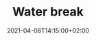 ---
title: "Water break"
date: 2021-04-08T14:15:00+02:00
talk_date: 2022-04-08T14:15:00+02:00
talk_by: ""
img_name: ""
layout: ""
remote: false
stage: false
twitter: ""
description: ""
published: true
type: "talk"

---